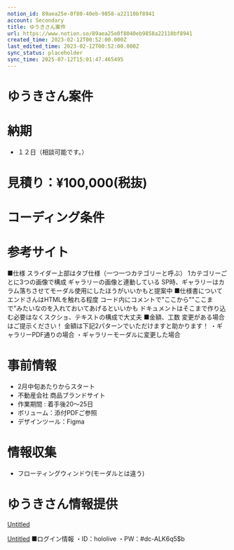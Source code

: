 ```yaml
---
notion_id: 89aea25e-0f80-40eb-9858-a22110bf8941
account: Secondary
title: ゆうきさん案件
url: https://www.notion.so/89aea25e0f8040eb9858a22110bf8941
created_time: 2023-02-12T00:52:00.000Z
last_edited_time: 2023-02-12T00:52:00.000Z
sync_status: placeholder
sync_time: 2025-07-12T15:01:47.465495
---
```

# ゆうきさん案件

  # 納期
  - １２日（相談可能です。）
  # 見積り：¥100,000(税抜)
  # コーディング条件
  # 参考サイト
  ■仕様
スライダー上部はタブ仕様（一つ一つカテゴリーと呼ぶ）
1カテゴリーごとに3つの画像で構成
ギャラリーの画像と連動している
SP時、ギャラリーはカラム落ちさせてモーダル使用にしたほうがいいかもと提案中
  ■仕様書について
エンドさんはHTMLを触れる程度
コード内にコメントで"ここから""ここまで"みたいなのを入れておいてあげるといいかも
ドキュメントはそこまで作り込む必要はなくスクショ、テキストの構成で大丈夫
  ■金額、工数
変更がある場合はご提示ください！
金額は下記2パターンでいただけますと助かります！
・ギャラリーPDF通りの場合
・ギャラリーモーダルに変更した場合
  # 事前情報
  - 2月中旬あたりからスタート
  - 不動産会社 商品ブランドサイト
  - 作業期間 : 着手後20〜25日
  - ボリューム：添付PDFご参照
  - デザインツール：Figma
  
  # 情報収集
  - フローティングウィンドウ(モーダルとは違う)
  # ゆうきさん情報提供
  [Untitled](https://www.notion.so/f2829f87d51c4387b5c794334ade2c78) 
  
  [Untitled](https://www.notion.so/161c396fb0944e59a638e69054cad78e) 
  ■ログイン情報
・ID：hololive
・PW：#dc-ALK6q5$b
  
